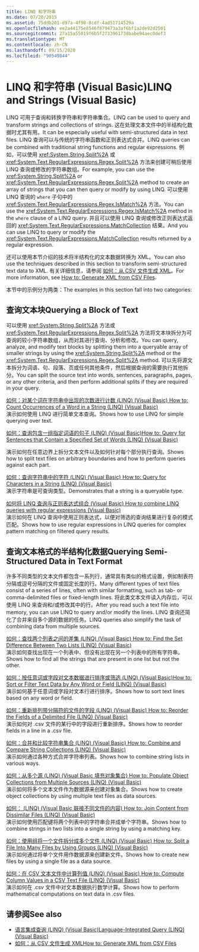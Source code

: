 ```yaml
---
title: LINQ 和字符串
ms.date: 07/20/2015
ms.assetid: 75ddb201-d97a-4f98-8cdf-4ad51714529a
ms.openlocfilehash: ee2a44175e8546f879473a3af6bf1a2de92d2501
ms.sourcegitcommit: 27a15a55019f6b5f2733961738babe94aec0def3
ms.translationtype: MT
ms.contentlocale: zh-CN
ms.lasthandoff: 09/15/2020
ms.locfileid: "90549844"
---
```

# <a name="linq-and-strings-visual-basic"></a><span data-ttu-id="8d010-102">LINQ 和字符串 (Visual Basic)</span><span class="sxs-lookup"><span data-stu-id="8d010-102">LINQ and Strings (Visual Basic)</span></span>
<span data-ttu-id="8d010-103">LINQ 可用于查询和转换字符串和字符串集合。</span><span class="sxs-lookup"><span data-stu-id="8d010-103">LINQ can be used to query and transform strings and collections of strings.</span></span> <span data-ttu-id="8d010-104">这在处理文本文件中的半结构化数据时尤其有用。</span><span class="sxs-lookup"><span data-stu-id="8d010-104">It can be especially useful with semi-structured data in text files.</span></span> <span data-ttu-id="8d010-105">LINQ 查询可以与传统的字符串函数和正则表达式合并。</span><span class="sxs-lookup"><span data-stu-id="8d010-105">LINQ queries can be combined with traditional string functions and regular expressions.</span></span> <span data-ttu-id="8d010-106">例如，可以使用 <xref:System.String.Split%2A> 或 <xref:System.Text.RegularExpressions.Regex.Split%2A> 方法来创建可稍后使用 LINQ 查询或修改的字符串数组。</span><span class="sxs-lookup"><span data-stu-id="8d010-106">For example, you can use the <xref:System.String.Split%2A> or <xref:System.Text.RegularExpressions.Regex.Split%2A> method to create an array of strings that you can then query or modify by using LINQ.</span></span> <span data-ttu-id="8d010-107">可以使用 LINQ 查询的 `where` 子句中的 <xref:System.Text.RegularExpressions.Regex.IsMatch%2A> 方法。</span><span class="sxs-lookup"><span data-stu-id="8d010-107">You can use the <xref:System.Text.RegularExpressions.Regex.IsMatch%2A> method in the `where` clause of a LINQ query.</span></span> <span data-ttu-id="8d010-108">并且可以使用 LINQ 查询或修改正则表达式返回的 <xref:System.Text.RegularExpressions.MatchCollection> 结果。</span><span class="sxs-lookup"><span data-stu-id="8d010-108">And you can use LINQ to query or modify the <xref:System.Text.RegularExpressions.MatchCollection> results returned by a regular expression.</span></span>  
  
 <span data-ttu-id="8d010-109">还可以使用本节介绍的技术将半结构化的文本数据转换为 XML。</span><span class="sxs-lookup"><span data-stu-id="8d010-109">You can also use the techniques described in this section to transform semi-structured text data to XML.</span></span> <span data-ttu-id="8d010-110">有关详细信息，请参阅 [如何：从 CSV 文件生成 XML](../../../../standard/linq/generate-xml-csv-files.md)。</span><span class="sxs-lookup"><span data-stu-id="8d010-110">For more information, see [How to: Generate XML from CSV Files](../../../../standard/linq/generate-xml-csv-files.md).</span></span>  
  
 <span data-ttu-id="8d010-111">本节中的示例分为两类：</span><span class="sxs-lookup"><span data-stu-id="8d010-111">The examples in this section fall into two categories:</span></span>  
  
## <a name="querying-a-block-of-text"></a><span data-ttu-id="8d010-112">查询文本块</span><span class="sxs-lookup"><span data-stu-id="8d010-112">Querying a Block of Text</span></span>  
 <span data-ttu-id="8d010-113">可以使用 <xref:System.String.Split%2A> 方法或 <xref:System.Text.RegularExpressions.Regex.Split%2A> 方法将文本块拆分为可查询的较小字符串数组，从而对其进行查询、分析和修改。</span><span class="sxs-lookup"><span data-stu-id="8d010-113">You can query, analyze, and modify text blocks by splitting them into a queryable array of smaller strings by using the <xref:System.String.Split%2A> method or the <xref:System.Text.RegularExpressions.Regex.Split%2A> method.</span></span> <span data-ttu-id="8d010-114">可以先将源文本拆分为词语、句、段落、页或任何其他条件，然后根据查询的需要执行其他拆分。</span><span class="sxs-lookup"><span data-stu-id="8d010-114">You can split the source text into words, sentences, paragraphs, pages, or any other criteria, and then perform additional splits if they are required in your query.</span></span>  
  
 [<span data-ttu-id="8d010-115">如何：对某个词在字符串中出现的次数进行计数 (LINQ)  (Visual Basic) </span><span class="sxs-lookup"><span data-stu-id="8d010-115">How to: Count Occurrences of a Word in a String (LINQ) (Visual Basic)</span></span>](how-to-count-occurrences-of-a-word-in-a-string-linq.md)  
 <span data-ttu-id="8d010-116">演示如何使用 LINQ 进行简单文本查询。</span><span class="sxs-lookup"><span data-stu-id="8d010-116">Shows how to use LINQ for simple querying over text.</span></span>  
  
 [<span data-ttu-id="8d010-117">如何：查询包含一组指定词语的句子 (LINQ) (Visual Basic)</span><span class="sxs-lookup"><span data-stu-id="8d010-117">How to: Query for Sentences that Contain a Specified Set of Words (LINQ) (Visual Basic)</span></span>](how-to-query-for-sentences-that-contain-a-specified-set-of-words.md)

 <span data-ttu-id="8d010-118">演示如何在任意边界上拆分文本文件以及如何针对每个部分执行查询。</span><span class="sxs-lookup"><span data-stu-id="8d010-118">Shows how to split text files on arbitrary boundaries and how to perform queries against each part.</span></span>  
  
 [<span data-ttu-id="8d010-119">如何：查询字符串中的字符 (LINQ)  (Visual Basic) </span><span class="sxs-lookup"><span data-stu-id="8d010-119">How to: Query for Characters in a String (LINQ) (Visual Basic)</span></span>](how-to-query-for-characters-in-a-string-linq.md)  
 <span data-ttu-id="8d010-120">演示字符串是可查询类型。</span><span class="sxs-lookup"><span data-stu-id="8d010-120">Demonstrates that a string is a queryable type.</span></span>  
  
 [<span data-ttu-id="8d010-121">如何将 LINQ 查询与正则表达式组合 (Visual Basic) </span><span class="sxs-lookup"><span data-stu-id="8d010-121">How to combine LINQ queries with regular expressions (Visual Basic)</span></span>](how-to-combine-linq-queries-with-regular-expressions.md)  
 <span data-ttu-id="8d010-122">演示如何在 LINQ 查询中使用正则表达式，以便对筛选的查询结果进行复杂的模式匹配。</span><span class="sxs-lookup"><span data-stu-id="8d010-122">Shows how to use regular expressions in LINQ queries for complex pattern matching on filtered query results.</span></span>  
  
## <a name="querying-semi-structured-data-in-text-format"></a><span data-ttu-id="8d010-123">查询文本格式的半结构化数据</span><span class="sxs-lookup"><span data-stu-id="8d010-123">Querying Semi-Structured Data in Text Format</span></span>  
 <span data-ttu-id="8d010-124">许多不同类型的文本文件都包含一系列行，通常具有类似的格式设置，例如制表符分隔或逗号分隔的文件或固定长度的行。</span><span class="sxs-lookup"><span data-stu-id="8d010-124">Many different types of text files consist of a series of lines, often with similar formatting, such as tab- or comma-delimited files or fixed-length lines.</span></span> <span data-ttu-id="8d010-125">将此类文本文件读入内存后，可以使用 LINQ 来查询和/或修改其中的行。</span><span class="sxs-lookup"><span data-stu-id="8d010-125">After you read such a text file into memory, you can use LINQ to query and/or modify the lines.</span></span> <span data-ttu-id="8d010-126">LINQ 查询还简化了合并来自多个源的数据的任务。</span><span class="sxs-lookup"><span data-stu-id="8d010-126">LINQ queries also simplify the task of combining data from multiple sources.</span></span>  
  
 [<span data-ttu-id="8d010-127">如何：查找两个列表之间的差集 (LINQ)  (Visual Basic) </span><span class="sxs-lookup"><span data-stu-id="8d010-127">How to: Find the Set Difference Between Two Lists (LINQ) (Visual Basic)</span></span>](how-to-find-the-set-difference-between-two-lists-linq.md)  
 <span data-ttu-id="8d010-128">演示如何查找出现在一个列表中、但没有出现在另一个列表中的所有字符串。</span><span class="sxs-lookup"><span data-stu-id="8d010-128">Shows how to find all the strings that are present in one list but not the other.</span></span>  
  
 [<span data-ttu-id="8d010-129">如何：按任意词或字段对文本数据进行排序或筛选 (LINQ) (Visual Basic)</span><span class="sxs-lookup"><span data-stu-id="8d010-129">How to: Sort or Filter Text Data by Any Word or Field (LINQ) (Visual Basic)</span></span>](how-to-sort-or-filter-text-data-by-any-word-or-field-linq.md)  
 <span data-ttu-id="8d010-130">演示如何基于任意词或字段对文本行进行排序。</span><span class="sxs-lookup"><span data-stu-id="8d010-130">Shows how to sort text lines based on any word or field.</span></span>  
  
 [<span data-ttu-id="8d010-131">如何：重新排列带分隔符的文件的字段 (LINQ)  (Visual Basic) </span><span class="sxs-lookup"><span data-stu-id="8d010-131">How to: Reorder the Fields of a Delimited File (LINQ) (Visual Basic)</span></span>](how-to-reorder-the-fields-of-a-delimited-file.md)  
 <span data-ttu-id="8d010-132">演示如何对 .csv 文件的某行中的字段进行重新排序。</span><span class="sxs-lookup"><span data-stu-id="8d010-132">Shows how to reorder fields in a line in a .csv file.</span></span>  
  
 [<span data-ttu-id="8d010-133">如何：合并和比较字符串集合 (LINQ)  (Visual Basic) </span><span class="sxs-lookup"><span data-stu-id="8d010-133">How to: Combine and Compare String Collections (LINQ) (Visual Basic)</span></span>](how-to-combine-and-compare-string-collections-linq.md)  
 <span data-ttu-id="8d010-134">演示如何通过各种方式合并字符串列表。</span><span class="sxs-lookup"><span data-stu-id="8d010-134">Shows how to combine string lists in various ways.</span></span>  
  
 [<span data-ttu-id="8d010-135">如何：从多个源 (LINQ)  (Visual Basic 填充对象集合) </span><span class="sxs-lookup"><span data-stu-id="8d010-135">How to: Populate Object Collections from Multiple Sources (LINQ) (Visual Basic)</span></span>](how-to-populate-object-collections-from-multiple-sources-linq.md)  
 <span data-ttu-id="8d010-136">演示如何将多个文本文件作为数据源来创建对象集合。</span><span class="sxs-lookup"><span data-stu-id="8d010-136">Shows how to create object collections by using multiple text files as data sources.</span></span>  
  
 [<span data-ttu-id="8d010-137">如何： (LINQ)  (Visual Basic 联接不同文件的内容) </span><span class="sxs-lookup"><span data-stu-id="8d010-137">How to: Join Content from Dissimilar Files (LINQ) (Visual Basic)</span></span>](how-to-join-content-from-dissimilar-files-linq.md)  
 <span data-ttu-id="8d010-138">演示如何使用匹配键将两个列表中的字符串合并成单个字符串。</span><span class="sxs-lookup"><span data-stu-id="8d010-138">Shows how to combine strings in two lists into a single string by using a matching key.</span></span>  
  
 [<span data-ttu-id="8d010-139">如何：使用组将一个文件拆分成多个文件 (LINQ)  (Visual Basic) </span><span class="sxs-lookup"><span data-stu-id="8d010-139">How to: Split a File Into Many Files by Using Groups (LINQ) (Visual Basic)</span></span>](how-to-split-a-file-into-many-files-by-using-groups-linq.md)  
 <span data-ttu-id="8d010-140">演示如何通过将单个文件用作数据源来创建新文件。</span><span class="sxs-lookup"><span data-stu-id="8d010-140">Shows how to create new files by using a single file as a data source.</span></span>  
  
 [<span data-ttu-id="8d010-141">如何：在 CSV 文本文件中计算列值 (LINQ)  (Visual Basic) </span><span class="sxs-lookup"><span data-stu-id="8d010-141">How to: Compute Column Values in a CSV Text File (LINQ) (Visual Basic)</span></span>](how-to-compute-column-values-in-a-csv-text-file-linq.md)  
 <span data-ttu-id="8d010-142">演示如何在 .csv 文件中对文本数据执行数学计算。</span><span class="sxs-lookup"><span data-stu-id="8d010-142">Shows how to perform mathematical computations on text data in .csv files.</span></span>  
  
## <a name="see-also"></a><span data-ttu-id="8d010-143">请参阅</span><span class="sxs-lookup"><span data-stu-id="8d010-143">See also</span></span>

- [<span data-ttu-id="8d010-144">语言集成查询 (LINQ) (Visual Basic)</span><span class="sxs-lookup"><span data-stu-id="8d010-144">Language-Integrated Query (LINQ) (Visual Basic)</span></span>](index.md)
- [<span data-ttu-id="8d010-145">如何：从 CSV 文件生成 XML</span><span class="sxs-lookup"><span data-stu-id="8d010-145">How to: Generate XML from CSV Files</span></span>](../../../../standard/linq/generate-xml-csv-files.md)
